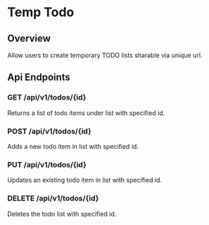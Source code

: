 # Temp Todo

## Overview
Allow users to create temporary TODO lists sharable via unique url.

## Api Endpoints
### GET /api/v1/todos/{id}
Returns a list of todo items under list with specified id.

### POST /api/v1/todos/{id}
Adds a new todo item in list with specified id.

### PUT /api/v1/todos/{id}
Updates an existing todo item in list with specified id.

### DELETE /api/v1/todos/{id}
Deletes the todo list with specified id.

